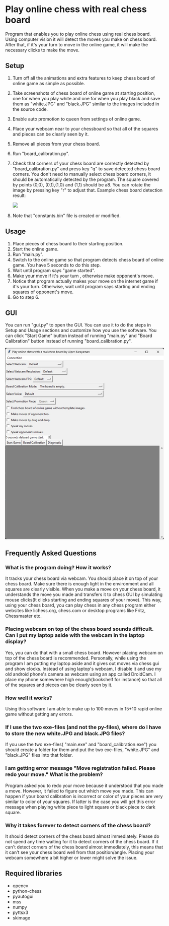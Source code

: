 # Play online chess with real chess board
Program that enables you to play online chess using real chess board.  Using computer vision it will detect the moves you make on chess board. After that, if it's your turn to move in the online game, it will make the necessary clicks to make the move.

## Setup

1. Turn off all the animations and extra features to keep chess board of online game as simple as possible.

2. Take screenshots of chess board of online game at starting position, one for when you play white and one for when you play black and save them as "white.JPG" and "black.JPG" similar to the images included in the source code.

3. Enable auto promotion to queen from settings of online game.

4. Place your webcam near to your chessboard so that all of the squares and pieces can be clearly seen by it.

5. Remove all pieces from your chess board.

6. Run "board_calibration.py".

7. Check that corners of your chess board are correctly detected by "board_calibration.py" and press key "q" to save detected chess board corners. You don't need to manually select chess board corners, it should be automatically detected by the program. The square covered by points (0,0), (0,1),(1,0) and (1,1) should be a8. You can rotate the image by pressing key "r" to adjust that. Example chess board detection result:

   ![](https://github.com/karayaman/Play-online-chess-with-real-chess-board/blob/main/chessboard_detection_result.jpg?raw=true)

8. Note that "constants.bin" file is created or modified.

## Usage

1. Place pieces of chess board to their starting position.
2. Start the online game.
3. Run "main.py".
4. Switch to the online game so that program detects chess board of online game. You have 5 seconds to do this step.
5.  Wait until program says "game started".
6. Make your move if it's your turn , otherwise make opponent's move.
8. Notice that program actually makes your move on the internet game if it's your turn. Otherwise, wait until program says starting and ending squares of opponent's move. 
9. Go to step 6.

## GUI

You can run "gui.py" to open the GUI. You can use it to do the steps in Setup and Usage sections and customize how you use the software. You can click "Start Game" button instead of running "main.py" and "Board Calibration" button instead of running "board_calibration.py".

![](https://github.com/karayaman/Play-online-chess-with-real-chess-board/blob/main/gui.JPG?raw=true)

## Frequently Asked Questions

### What is the program doing? How it works? 

It tracks your chess board via webcam. You should place it on top of your chess board. Make sure there
is enough light in the environment and all squares are clearly visible. When you make a move on your chess board, it understands the move you made and transfers it to chess GUI by simulating mouse clicks(It clicks starting and ending squares of your move). This way, using your chess board, you can play chess in any chess program either websites like lichess.org, chess.com or desktop programs like Fritz, Chessmaster etc.

### Placing webcam on top of the chess board sounds difficult. Can I put my laptop aside with the webcam in the laptop display?

Yes, you can do that with a small chess board. However placing webcam on top of the chess board is recommended. Personally, while using the program I am putting my laptop aside and it gives out moves via chess gui and show clocks. Instead of using laptop's webcam, I disable it
and use my old android phone's camera as webcam using an app called DroidCam. I place my phone
somewhere high enough(bookshelf for instance) so that all of the squares and pieces can be clearly seen by it.

### How well it works?

Using this software I am able to make up to 100 moves in 15+10 rapid online game without getting any errors.

### If I use the two exe-files (and not the py-files), where do I have to store the new white.JPG and black.JPG files?

If you use the two exe-files( "main.exe" and "board_calibration.exe") you should create a folder for them and put the two exe-files, "white.JPG" and "black.JPG" files into that folder.

### I am getting error message "Move registration failed. Please redo your move." What is the problem?

Program asked you to redo your move because it understood that you made a move. However, it failed to figure out which move you made. This can happen if your board calibration is incorrect or color of your pieces are very similar to color of your squares. If latter is the case you will get this error message when playing white piece to light square or black piece to dark square. 

### Why it takes forever to detect corners of the chess board?

It should detect corners of the chess board almost immediately. Please do not spend any time waiting for it to detect corners of the chess board. If it can't detect corners of the chess board almost immediately, this means that it can't see your chess board well from that position/angle. Placing your webcam somewhere a bit higher or lower might solve the issue.

## Required libraries

- opencv
- python-chess
- pyautogui
- mss
- numpy
- pyttsx3
- skimage